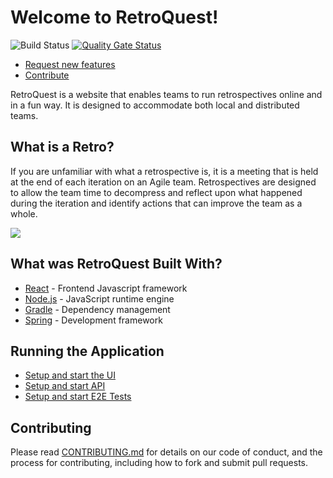 # Welcome to RetroQuest!

![Build Status](https://github.com/fordlabs/retroquest/actions/workflows/build.yml/badge.svg?branch=main)
[![Quality Gate Status](https://sonarcloud.io/api/project_badges/measure?project=FordLabs_retroquest&metric=alert_status)](https://sonarcloud.io/dashboard?id=FordLabs_retroquest)

- [Request new features](https://github.com/FordLabs/retroquest/issues)
- [Contribute](https://github.com/FordLabs/retroquest/pulls)

RetroQuest is a website that enables teams to run retrospectives online and in a fun way. It is designed to accommodate
both local and distributed teams.

## What is a Retro?

If you are unfamiliar with what a retrospective is, it is a meeting that is held at the end of each iteration on an
Agile team. Retrospectives are designed to allow the team time to decompress and reflect upon what happened during the
iteration and identify actions that can improve the team as a whole.

![](https://user-images.githubusercontent.com/6293337/55166030-c8ccc600-5144-11e9-9156-e44c4a565020.png)

## What was RetroQuest Built With?

* [React](https://reactjs.org/) - Frontend Javascript framework
* [Node.js](https://nodejs.org/en/) - JavaScript runtime engine
* [Gradle](https://gradle.org/) - Dependency management
* [Spring](https://spring.io/) - Development framework

## Running the Application
- [Setup and start the UI]()
- [Setup and start API]()
- [Setup and start E2E Tests]()

## Contributing

Please read [CONTRIBUTING.md](/docs/CONTRIBUTING.md) for details on our code of conduct, and the process for
contributing, including how to fork and submit pull requests.


